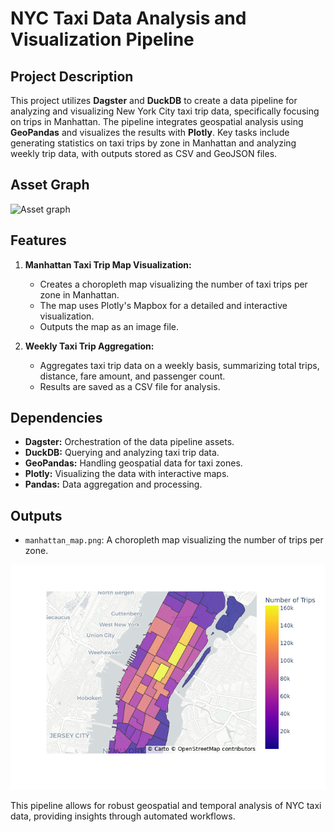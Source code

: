 # NYC Taxi Data Analysis and Visualization Pipeline

## Project Description
This project utilizes **Dagster** and **DuckDB** to create a data pipeline for analyzing and visualizing New York City taxi trip data, specifically focusing on trips in Manhattan. The pipeline integrates geospatial analysis using **GeoPandas** and visualizes the results with **Plotly**. Key tasks include generating statistics on taxi trips by zone in Manhattan and analyzing weekly trip data, with outputs stored as CSV and GeoJSON files.

## Asset Graph

![Asset graph](asset-graph.png)

## Features

1. **Manhattan Taxi Trip Map Visualization:**
   - Creates a choropleth map visualizing the number of taxi trips per zone in Manhattan.
   - The map uses Plotly's Mapbox for a detailed and interactive visualization.
   - Outputs the map as an image file.

3. **Weekly Taxi Trip Aggregation:**
   - Aggregates taxi trip data on a weekly basis, summarizing total trips, distance, fare amount, and passenger count.
   - Results are saved as a CSV file for analysis.

## Dependencies
- **Dagster:** Orchestration of the data pipeline assets.
- **DuckDB:** Querying and analyzing taxi trip data.
- **GeoPandas:** Handling geospatial data for taxi zones.
- **Plotly:** Visualizing the data with interactive maps.
- **Pandas:** Data aggregation and processing.

## Outputs
- `manhattan_map.png`: A choropleth map visualizing the number of trips per zone.

![Output](dagster_university/data/outputs/manhattan_map.png)

This pipeline allows for robust geospatial and temporal analysis of NYC taxi data, providing insights through automated workflows.
